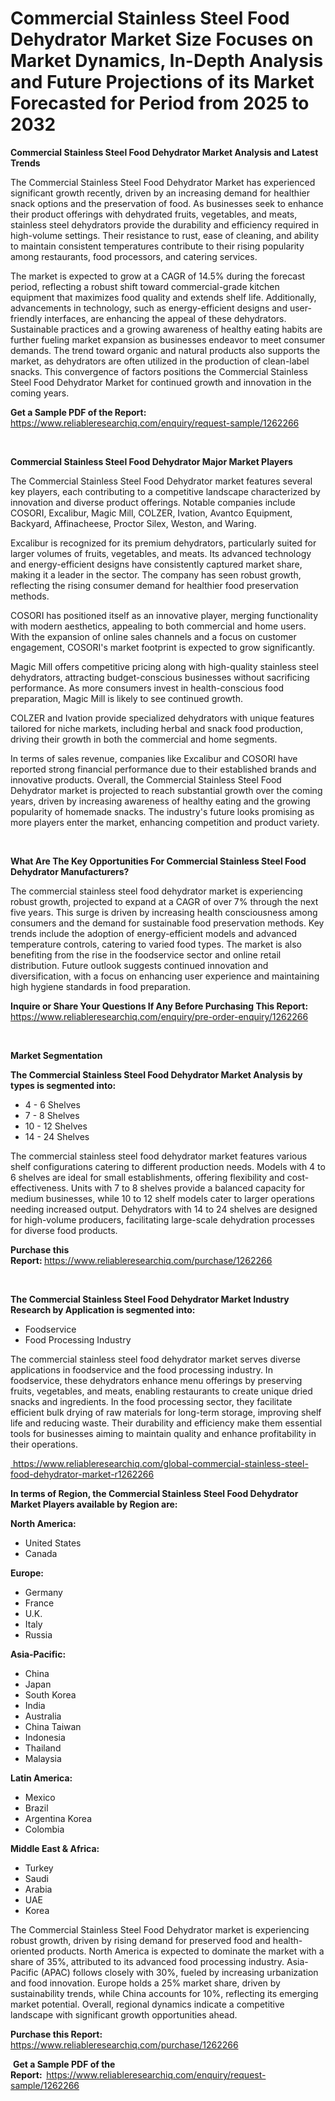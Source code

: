 <p><h1>Commercial Stainless Steel Food Dehydrator Market Size Focuses on Market Dynamics, In-Depth Analysis and Future Projections of its Market Forecasted for Period from 2025 to 2032</h1></p><p><strong>Commercial Stainless Steel Food Dehydrator Market Analysis and Latest Trends</strong></p>
<p><p>The Commercial Stainless Steel Food Dehydrator Market has experienced significant growth recently, driven by an increasing demand for healthier snack options and the preservation of food. As businesses seek to enhance their product offerings with dehydrated fruits, vegetables, and meats, stainless steel dehydrators provide the durability and efficiency required in high-volume settings. Their resistance to rust, ease of cleaning, and ability to maintain consistent temperatures contribute to their rising popularity among restaurants, food processors, and catering services.</p><p>The market is expected to grow at a CAGR of 14.5% during the forecast period, reflecting a robust shift toward commercial-grade kitchen equipment that maximizes food quality and extends shelf life. Additionally, advancements in technology, such as energy-efficient designs and user-friendly interfaces, are enhancing the appeal of these dehydrators. Sustainable practices and a growing awareness of healthy eating habits are further fueling market expansion as businesses endeavor to meet consumer demands. The trend toward organic and natural products also supports the market, as dehydrators are often utilized in the production of clean-label snacks. This convergence of factors positions the Commercial Stainless Steel Food Dehydrator Market for continued growth and innovation in the coming years.</p></p>
<p><strong>Get a Sample PDF of the Report:&nbsp;</strong> <a href="https://www.reliableresearchiq.com/enquiry/request-sample/1262266?utm_campaign=1870&utm_medium=2&utm_source=Github&utm_content=ia&utm_term=16042025&utm_id=commercial-stainless-steel-food-dehydrator">https://www.reliableresearchiq.com/enquiry/request-sample/1262266</a></p>
<p>&nbsp;</p>
<p><strong>Commercial Stainless Steel Food Dehydrator Major Market Players</strong></p>
<p><p>The Commercial Stainless Steel Food Dehydrator market features several key players, each contributing to a competitive landscape characterized by innovation and diverse product offerings. Notable companies include COSORI, Excalibur, Magic Mill, COLZER, Ivation, Avantco Equipment, Backyard, Affinacheese, Proctor Silex, Weston, and Waring.</p><p>Excalibur is recognized for its premium dehydrators, particularly suited for larger volumes of fruits, vegetables, and meats. Its advanced technology and energy-efficient designs have consistently captured market share, making it a leader in the sector. The company has seen robust growth, reflecting the rising consumer demand for healthier food preservation methods.</p><p>COSORI has positioned itself as an innovative player, merging functionality with modern aesthetics, appealing to both commercial and home users. With the expansion of online sales channels and a focus on customer engagement, COSORI's market footprint is expected to grow significantly.</p><p>Magic Mill offers competitive pricing along with high-quality stainless steel dehydrators, attracting budget-conscious businesses without sacrificing performance. As more consumers invest in health-conscious food preparation, Magic Mill is likely to see continued growth.</p><p>COLZER and Ivation provide specialized dehydrators with unique features tailored for niche markets, including herbal and snack food production, driving their growth in both the commercial and home segments.</p><p>In terms of sales revenue, companies like Excalibur and COSORI have reported strong financial performance due to their established brands and innovative products. Overall, the Commercial Stainless Steel Food Dehydrator market is projected to reach substantial growth over the coming years, driven by increasing awareness of healthy eating and the growing popularity of homemade snacks. The industry's future looks promising as more players enter the market, enhancing competition and product variety.</p></p>
<p>&nbsp;</p>
<p><strong>What Are The Key Opportunities For Commercial Stainless Steel Food Dehydrator Manufacturers?</strong></p>
<p><p>The commercial stainless steel food dehydrator market is experiencing robust growth, projected to expand at a CAGR of over 7% through the next five years. This surge is driven by increasing health consciousness among consumers and the demand for sustainable food preservation methods. Key trends include the adoption of energy-efficient models and advanced temperature controls, catering to varied food types. The market is also benefiting from the rise in the foodservice sector and online retail distribution. Future outlook suggests continued innovation and diversification, with a focus on enhancing user experience and maintaining high hygiene standards in food preparation.</p></p>
<p><strong>Inquire or Share Your Questions If Any Before Purchasing This Report:</strong> <a href="https://www.reliableresearchiq.com/enquiry/pre-order-enquiry/1262266?utm_campaign=1870&utm_medium=2&utm_source=Github&utm_content=ia&utm_term=16042025&utm_id=commercial-stainless-steel-food-dehydrator">https://www.reliableresearchiq.com/enquiry/pre-order-enquiry/1262266</a></p>
<p>&nbsp;</p>
<p><strong>Market Segmentation</strong></p>
<p><strong>The Commercial Stainless Steel Food Dehydrator Market Analysis by types is segmented into:</strong></p>
<p><ul><li>4 - 6 Shelves</li><li>7 - 8 Shelves</li><li>10 - 12 Shelves</li><li>14 - 24 Shelves</li></ul></p>
<p><p>The commercial stainless steel food dehydrator market features various shelf configurations catering to different production needs. Models with 4 to 6 shelves are ideal for small establishments, offering flexibility and cost-effectiveness. Units with 7 to 8 shelves provide a balanced capacity for medium businesses, while 10 to 12 shelf models cater to larger operations needing increased output. Dehydrators with 14 to 24 shelves are designed for high-volume producers, facilitating large-scale dehydration processes for diverse food products.</p></p>
<p><strong>Purchase this Report:&nbsp;</strong><a href="https://www.reliableresearchiq.com/purchase/1262266?utm_campaign=1870&utm_medium=2&utm_source=Github&utm_content=ia&utm_term=16042025&utm_id=commercial-stainless-steel-food-dehydrator">https://www.reliableresearchiq.com/purchase/1262266</a></p>
<p>&nbsp;</p>
<p><strong>The Commercial Stainless Steel Food Dehydrator Market Industry Research by Application is segmented into:</strong></p>
<p><ul><li>Foodservice</li><li>Food Processing Industry</li></ul></p>
<p><p>The commercial stainless steel food dehydrator market serves diverse applications in foodservice and the food processing industry. In foodservice, these dehydrators enhance menu offerings by preserving fruits, vegetables, and meats, enabling restaurants to create unique dried snacks and ingredients. In the food processing sector, they facilitate efficient bulk drying of raw materials for long-term storage, improving shelf life and reducing waste. Their durability and efficiency make them essential tools for businesses aiming to maintain quality and enhance profitability in their operations.</p></p>
<p><a href="https://www.reliableresearchiq.com/global-commercial-stainless-steel-food-dehydrator-market-r1262266?utm_campaign=1870&utm_medium=2&utm_source=Github&utm_content=ia&utm_term=16042025&utm_id=commercial-stainless-steel-food-dehydrator">&nbsp;https://www.reliableresearchiq.com/global-commercial-stainless-steel-food-dehydrator-market-r1262266</a></p>
<p><strong>In terms of Region, the Commercial Stainless Steel Food Dehydrator Market Players available by Region are:</strong></p>
<p>
    <p> <strong> North America: </strong>
        <ul>
            <li>United States</li>
            <li>Canada</li>
        </ul>
        </p> 
    <p> <strong> Europe: </strong>
        <ul>
            <li>Germany</li>
            <li>France</li>
            <li>U.K.</li>
            <li>Italy</li>
            <li>Russia</li>
        </ul>
        </p> 
    <p> <strong> Asia-Pacific: </strong>
        <ul>
            <li>China</li>
            <li>Japan</li>
            <li>South Korea</li>
            <li>India</li>
            <li>Australia</li>
            <li>China Taiwan</li>
            <li>Indonesia</li>
            <li>Thailand</li>
            <li>Malaysia</li>
        </ul>
        </p> 
    <p> <strong> Latin America: </strong>
        <ul>
            <li>Mexico</li>
            <li>Brazil</li>
            <li>Argentina Korea</li>
            <li>Colombia</li>
        </ul>
        </p> 
    <p> <strong> Middle East & Africa: </strong>
        <ul>
            <li>Turkey</li>
            <li>Saudi</li>
            <li>Arabia</li>
            <li>UAE</li>
            <li>Korea</li>
        </ul>
    </p>
    </p>
<p><p>The Commercial Stainless Steel Food Dehydrator market is experiencing robust growth, driven by rising demand for preserved food and health-oriented products. North America is expected to dominate the market with a share of 35%, attributed to its advanced food processing industry. Asia-Pacific (APAC) follows closely with 30%, fueled by increasing urbanization and food innovation. Europe holds a 25% market share, driven by sustainability trends, while China accounts for 10%, reflecting its emerging market potential. Overall, regional dynamics indicate a competitive landscape with significant growth opportunities ahead.</p></p>
<p><strong>Purchase this Report: </strong><a href="https://www.reliableresearchiq.com/purchase/1262266?utm_campaign=1870&utm_medium=2&utm_source=Github&utm_content=ia&utm_term=16042025&utm_id=commercial-stainless-steel-food-dehydrator">https://www.reliableresearchiq.com/purchase/1262266</a></p>
<p>&nbsp;<strong>Get a Sample PDF of the Report:&nbsp;&nbsp;</strong><a href="https://www.reliableresearchiq.com/enquiry/request-sample/1262266?utm_campaign=1870&utm_medium=2&utm_source=Github&utm_content=ia&utm_term=16042025&utm_id=commercial-stainless-steel-food-dehydrator">https://www.reliableresearchiq.com/enquiry/request-sample/1262266</a></p>
<p><strong></strong></p>
<p><p></p><p></p><p></p></p>